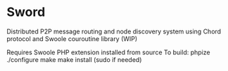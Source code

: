 # Sword
Distributed P2P message routing and node discovery system using Chord protocol and Swoole couroutine library (WIP)

Requires Swoole PHP extension installed from source
To build:
phpize
./configure
make
make install (sudo if needed)

